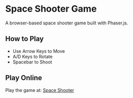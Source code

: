 # Space Shooter Game

A browser-based space shooter game built with Phaser.js.

## How to Play
- Use Arrow Keys to Move
- A/D Keys to Rotate
- Spacebar to Shoot

## Play Online
Play the game at: [Space Shooter](https://harrisad.github.io/sapce_shooter/)
